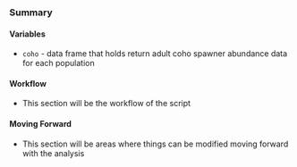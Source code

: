 ### Summary

#### Variables
- `coho` - data frame that holds return adult coho spawner abundance data for each population 

#### Workflow
- This section will be the workflow of the script

#### Moving Forward
- This section will be areas where things can be modified moving forward with the analysis

